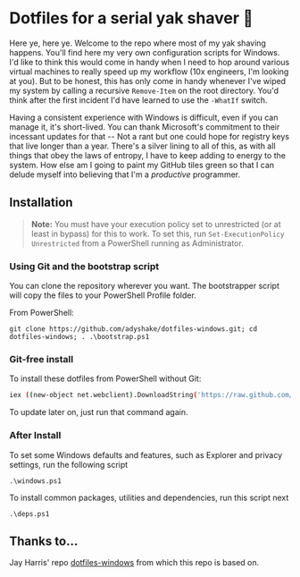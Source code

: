 # Dotfiles for a serial yak shaver 🐑

Here ye, here ye. Welcome to the repo where most of my yak shaving happens. You'll find here my very own configuration scripts for Windows. I'd like to think this would come in handy when I need to hop around various virtual machines to really speed up my workflow (10x engineers, I'm looking at you). But to be honest, this has only come in handy whenever I've wiped my system by calling a recursive ```Remove-Item``` on the root directory. You'd think after the first incident I'd have learned to use the ```-WhatIf``` switch.

Having a consistent experience with Windows is difficult, even if you can manage it, it's short-lived. You can thank Microsoft's commitment to their incessant updates for that -- Not a rant but one could hope for registry keys that live longer than a year. There's a silver lining to all of this, as with all things that obey the laws of entropy, I have to keep adding to energy to the system. How else am I going to paint my GitHub tiles green so that I can delude myself into believing that I'm a _productive_ programmer.

## Installation

> **Note:** You must have your execution policy set to unrestricted (or at least in bypass) for this to work. To set this, run `Set-ExecutionPolicy Unrestricted` from a PowerShell running as Administrator.

### Using Git and the bootstrap script

You can clone the repository wherever you want. The bootstrapper script will copy the files to your PowerShell Profile folder.

From PowerShell:
```posh
git clone https://github.com/adyshake/dotfiles-windows.git; cd dotfiles-windows; . .\bootstrap.ps1
```

### Git-free install

To install these dotfiles from PowerShell without Git:

```bash
iex ((new-object net.webclient).DownloadString('https://raw.github.com/adyshake/dotfiles-windows/master/setup/install.ps1'))
```

To update later on, just run that command again.

### After Install
To set some Windows defaults and features, such as Explorer and privacy settings, run the following script

```post
.\windows.ps1
```

To install common packages, utilities and dependencies, run this script next

```post
.\deps.ps1
```

## Thanks to…

Jay Harris' repo [dotfiles-windows](https://github.com/jayharris/dotfiles-windows) from which this repo is based on.